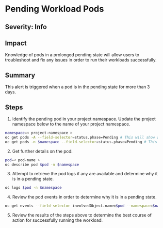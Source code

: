# Pending Workload Pods

## Severity: Info

## Impact

Knowledge of pods in a prolonged pending state will allow users to troubleshoot and fix any issues in order to run their workloads successfully.

## Summary

This alert is triggered when a pod is in the pending state for more than 3 days.

## Steps

1. Identify the pending pod in your project namespace. Update the project namespace below to the name of your project namespace.
```bash
namespace=< project-namespace >
oc get pods -A --field-selector=status.phase=Pending # This will show all pods in the cluster with Pending status
oc get pods -n $namespace --field-selector=status.phase=Pending # This will show all pods in the specified namespace with Pending status
```

2. Get further details on the pod.
```bash
pod=< pod-name >
oc describe pod $pod -n $namespace
```

3. Attempt to retrieve the pod logs if any are available and determine why it is in a pending state. 
```bash
oc logs $pod -n $namespace
```

4. Review the pod events in order to determine why it is in a pending state. 
```bash
oc get events --field-selector involvedObject.name=$pod --namespace=$namespace
```

5. Review the results of the steps above to determine the best course of action for successfully running the workload.
